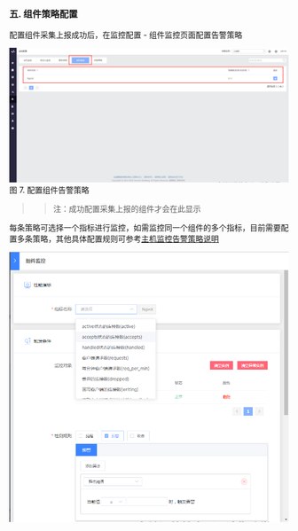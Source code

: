 ### 五. 组件策略配置 

配置组件采集上报成功后，在监控配置 - 组件监控页面配置告警策略

![](../../media/compoent_configs.png)
图 7. 配置组件告警策略

>> 注：成功配置采集上报的组件才会在此显示

每条策略可选择一个指标进行监控，如需监控同一个组件的多个指标，目前需要配置多条策略，其他具体配置规则可参考[主机监控告警策略说明](.)

![](../../media/compoent_configs2.png)
